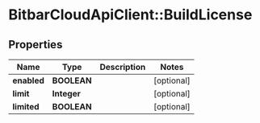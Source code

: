 # BitbarCloudApiClient::BuildLicense

## Properties
Name | Type | Description | Notes
------------ | ------------- | ------------- | -------------
**enabled** | **BOOLEAN** |  | [optional] 
**limit** | **Integer** |  | [optional] 
**limited** | **BOOLEAN** |  | [optional] 

